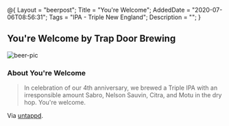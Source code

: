 @{
 Layout = "beerpost";
 Title = "You're Welcome";
 AddedDate = "2020-07-06T08:56:31";
 Tags = "IPA - Triple New England";
 Description = "";
 }
 

## You're Welcome by Trap Door Brewing

![beer-pic]

### About You're Welcome

> In celebration of our 4th anniversary, we brewed a Triple IPA with an irresponsible amount Sabro, Nelson Sauvin, Citra, and Motu in the dry hop. You're welcome.

Via [untappd][untappd-url].

[untappd-url]: <https://untappd.com/beer/3515682>
[beer-pic]: https://jasonpowley.com/assets/img/2020-07-06-youre-welcome.jpeg "You're Welcome by Trap Door Brewing"
